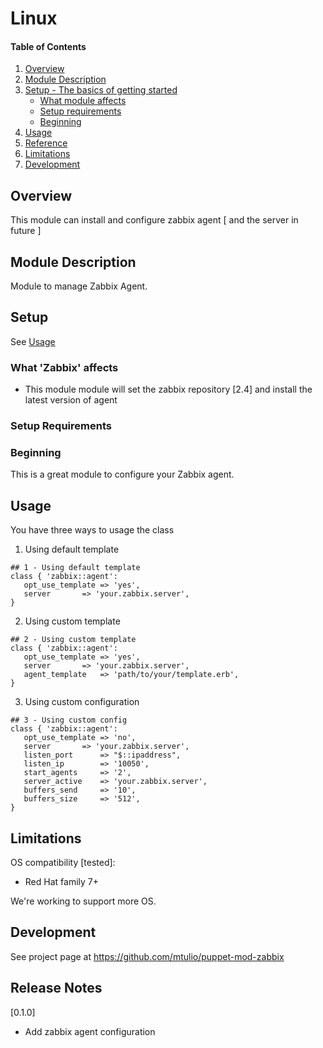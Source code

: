 # Linux

#### Table of Contents

1. [Overview](#overview)
2. [Module Description](#module-description)
3. [Setup - The basics of getting started](#setup)
    * [What module affects](#what-module-affects)
    * [Setup requirements](#setup-requirements)
    * [Beginning](#beginning)
4. [Usage](#usage)
5. [Reference](#reference)
5. [Limitations](#limitations)
6. [Development](#development)

## Overview

This module can install and configure zabbix agent [ and the server in future ]

## Module Description

Module to manage Zabbix Agent.


## Setup

 See [Usage](#usage)

### What 'Zabbix' affects

* This module module will set the zabbix repository [2.4] and install the latest version of agent

### Setup Requirements 


### Beginning 

This is a great module to configure your Zabbix agent. 

## Usage

You have three ways to usage the class 

1. Using default template

 ~~~
## 1 - Using default template
class { 'zabbix::agent': 
	opt_use_template => 'yes',
	server 		 => 'your.zabbix.server',
}
 ~~~

2. Using custom template
 ~~~
## 2 - Using custom template
class { 'zabbix::agent': 
	opt_use_template => 'yes',
	server 		 => 'your.zabbix.server',
	agent_template   => 'path/to/your/template.erb',
}
 ~~~

3. Using custom configuration
 ~~~
## 3 - Using custom config
class { 'zabbix::agent': 
	opt_use_template => 'no',
	server		 => 'your.zabbix.server',
	listen_port      => "$::ipaddress",
	listen_ip        => '10050',
	start_agents     => '2',
	server_active    => 'your.zabbix.server',
	buffers_send     => '10',
	buffers_size     => '512',
}
 ~~~





## Limitations

OS compatibility [tested]: 
* Red Hat family 7+ 

We're working to support more OS.

## Development

See project page at https://github.com/mtulio/puppet-mod-zabbix

## Release Notes

[0.1.0]
* Add zabbix agent configuration


